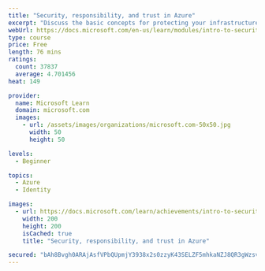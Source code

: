 ```yaml
---
title: "Security, responsibility, and trust in Azure"
excerpt: "Discuss the basic concepts for protecting your infrastructure and data when you work in the cloud. Understand what responsibilities are yours and what Azure takes care of for you."
webUrl: https://docs.microsoft.com/en-us/learn/modules/intro-to-security-in-azure/
type: course
price: Free
length: 76 mins
ratings:
  count: 37837
  average: 4.701456
heat: 149

provider:
  name: Microsoft Learn
  domain: microsoft.com
  images:
    - url: /assets/images/organizations/microsoft.com-50x50.jpg
      width: 50
      height: 50

levels:
  - Beginner

topics:
  - Azure
  - Identity

images:
  - url: https://docs.microsoft.com/learn/achievements/intro-to-security-in-azure-social.png
    width: 200
    height: 200
    isCached: true
    title: "Security, responsibility, and trust in Azure"

secured: "bAh8Bvgh0ARAjAsfVPbQUpmjY3938x2s0zzyK43SELZF5mhkaNZJ8QR3gWzsv/zT1wUlOMf1QvEekB3ermQfOjmpcaDPb5wp9JTZ3JpwbW+bBbuPELY7O/79gMKG1h5XiI2ZSvirlIxMzM2atp8BJemruyRdTqKpLa+We6vXrOf//cRPlEiivgv1pvxKekIT4ghB7EihX3oTZ1nfbEBabFJRtsdXv7lAbtdVOY0ob7bV5aLTQHkZD6VjUajS2iOZ3U+6jOYBFBGJP4XFE4RdqozhFvqDWRXJN3oXvDYkvmC3ncFC5krSzD10Z37zAwJ/cnMi7Hc4bHkzyX3kOUHltZD7w5QqRLbk4t4A0zSpdvvPZ20oeak+YmJzP3t/MO3Wlz1bvBBmDMuIRyIeUxJDCg==;BVPB8QiCh2uVHeQ3exTLYA=="
---
```


